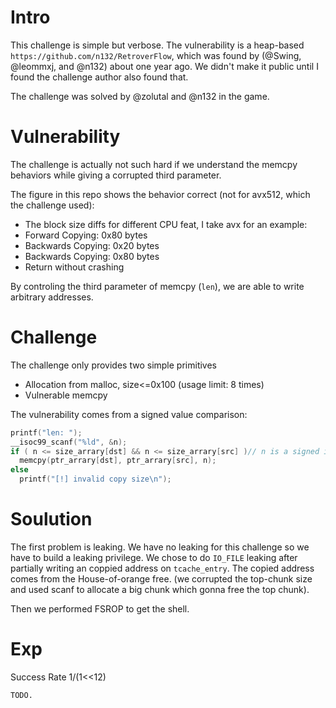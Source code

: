 # Intro
This challenge is simple but verbose. The vulnerability is a heap-based `https://github.com/n132/RetroverFlow`, which was found by (@Swing, @leommxj, and @n132) about one year ago. We didn't make it public until I found the challenge author also found that.

The challenge was solved by @zolutal and @n132 in the game.



# Vulnerability
The challenge is actually not such hard if we understand the memcpy behaviors while giving a corrupted third parameter.

The figure in this repo shows the behavior correct (not for avx512, which the challenge used):


- The block size diffs for different CPU feat, I take avx for an example:
- Forward Copying: 0x80 bytes
- Backwards Copying: 0x20 bytes
- Backwards Copying: 0x80 bytes
- Return without crashing

By controling the third parameter of memcpy (`len`), we are able to write arbitrary addresses.

# Challenge 

The challenge only provides two simple primitives
- Allocation from malloc, size<=0x100  (usage limit: 8 times)
- Vulnerable memcpy

The vulnerability comes from a signed value comparison:
```c
printf("len: ");
__isoc99_scanf("%ld", &n);
if ( n <= size_arrary[dst] && n <= size_arrary[src] )// n is a signed int_64
  memcpy(ptr_arrary[dst], ptr_arrary[src], n);
else
  printf("[!] invalid copy size\n");
```


# Soulution 



The first problem is leaking. We have no leaking for this challenge so we have to build a leaking privilege. 
We chose to do `IO_FILE` leaking after partially writing an coppied address on `tcache_entry`. The copied address comes from the House-of-orange free. (we corrupted the top-chunk size and used scanf to allocate a big chunk which gonna free the top chunk).

Then we performed FSROP to get the shell.


# Exp
Success Rate 1/(1<<12)
```py
TODO.
```

